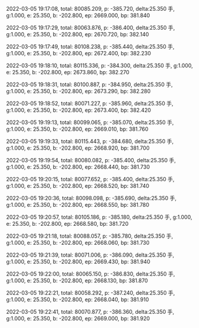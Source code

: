 2022-03-05 19:17:08, total: 80085.209, p: -385.720, delta:25.350 手, g:1.000, e: 25.350, b: -202.800, ep: 2669.000, bp: 381.840

2022-03-05 19:17:29, total: 80063.876, p: -386.400, delta:25.350 手, g:1.000, e: 25.350, b: -202.800, ep: 2670.720, bp: 382.140

2022-03-05 19:17:49, total: 80108.238, p: -385.440, delta:25.350 手, g:1.000, e: 25.350, b: -202.800, ep: 2672.400, bp: 382.230

2022-03-05 19:18:10, total: 80115.336, p: -384.300, delta:25.350 手, g:1.000, e: 25.350, b: -202.800, ep: 2673.860, bp: 382.270

2022-03-05 19:18:31, total: 80100.887, p: -384.950, delta:25.350 手, g:1.000, e: 25.350, b: -202.800, ep: 2673.290, bp: 382.280

2022-03-05 19:18:52, total: 80071.227, p: -385.960, delta:25.350 手, g:1.000, e: 25.350, b: -202.800, ep: 2673.400, bp: 382.420

2022-03-05 19:19:13, total: 80099.065, p: -385.070, delta:25.350 手, g:1.000, e: 25.350, b: -202.800, ep: 2669.010, bp: 381.760

2022-03-05 19:19:33, total: 80115.443, p: -384.680, delta:25.350 手, g:1.000, e: 25.350, b: -202.800, ep: 2668.920, bp: 381.700

2022-03-05 19:19:54, total: 80080.082, p: -385.400, delta:25.350 手, g:1.000, e: 25.350, b: -202.800, ep: 2668.440, bp: 381.730

2022-03-05 19:20:15, total: 80077.652, p: -385.400, delta:25.350 手, g:1.000, e: 25.350, b: -202.800, ep: 2668.520, bp: 381.740

2022-03-05 19:20:36, total: 80098.098, p: -385.690, delta:25.350 手, g:1.000, e: 25.350, b: -202.800, ep: 2668.550, bp: 381.780

2022-03-05 19:20:57, total: 80105.186, p: -385.180, delta:25.350 手, g:1.000, e: 25.350, b: -202.800, ep: 2668.580, bp: 381.720

2022-03-05 19:21:18, total: 80088.057, p: -385.780, delta:25.350 手, g:1.000, e: 25.350, b: -202.800, ep: 2668.060, bp: 381.730

2022-03-05 19:21:39, total: 80071.006, p: -386.090, delta:25.350 手, g:1.000, e: 25.350, b: -202.800, ep: 2669.430, bp: 381.940

2022-03-05 19:22:00, total: 80065.150, p: -386.830, delta:25.350 手, g:1.000, e: 25.350, b: -202.800, ep: 2668.130, bp: 381.870

2022-03-05 19:22:21, total: 80058.292, p: -387.240, delta:25.350 手, g:1.000, e: 25.350, b: -202.800, ep: 2668.040, bp: 381.910

2022-03-05 19:22:41, total: 80070.877, p: -386.360, delta:25.350 手, g:1.000, e: 25.350, b: -202.800, ep: 2669.000, bp: 381.920